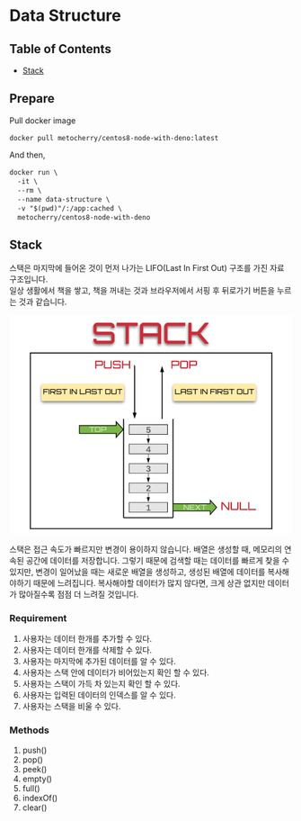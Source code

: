 # Data Structure

## Table of Contents

- [Stack](#stack)

## Prepare

Pull docker image

```shell
docker pull metocherry/centos8-node-with-deno:latest
```

And then,

```shell
docker run \
  -it \
  --rm \
  --name data-structure \
  -v "$(pwd)"/:/app:cached \
  metocherry/centos8-node-with-deno
```

## Stack

스택은 마지막에 들어온 것이 먼저 나가는 LIFO(Last In First Out) 구조를 가진 자료 구조입니다.  
일상 생활에서 책을 쌓고, 책을 꺼내는 것과 브라우저에서 서핑 후 뒤로가기 버튼을 누르는 것과 같습니다.

![스택 구조](./imgs/stack.png)

스택은 접근 속도가 빠르지만 변경이 용이하지 않습니다. 배열은 생성할 때, 메모리의 연속된 공간에 데이터를 저장합니다. 그렇기 때문에 검색할 때는 데이터를 빠르게 찾을 수 있지만, 변경이 일어났을 때는 새로운 배열을 생성하고, 생성된 배열에 데이터를 복사해야하기 때문에 느려집니다. 복사해야할 데이터가 많지 않다면, 크게 상관 없지만 데이터가 많아질수록 점점 더 느려질 것입니다.

### Requirement

1. 사용자는 데이터 한개를 추가할 수 있다.
2. 사용자는 데이터 한개를 삭제할 수 있다.
3. 사용자는 마지막에 추가된 데이터를 알 수 있다.
4. 사용자는 스택 안에 데이터가 비어있는지 확인 할 수 있다.
5. 사용자는 스택이 가득 차 있는지 확인 할 수 있다.
6. 사용자는 입력된 데이터의 인덱스를 알 수 있다.
7. 사용자는 스택을 비울 수 있다.

### Methods

1. push()
2. pop()
3. peek()
4. empty()
5. full()
6. indexOf()
7. clear()
